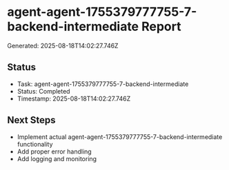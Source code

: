 # agent-agent-1755379777755-7-backend-intermediate Report

Generated: 2025-08-18T14:02:27.746Z

## Status
- Task: agent-agent-1755379777755-7-backend-intermediate
- Status: Completed
- Timestamp: 2025-08-18T14:02:27.746Z

## Next Steps
- Implement actual agent-agent-1755379777755-7-backend-intermediate functionality
- Add proper error handling
- Add logging and monitoring
